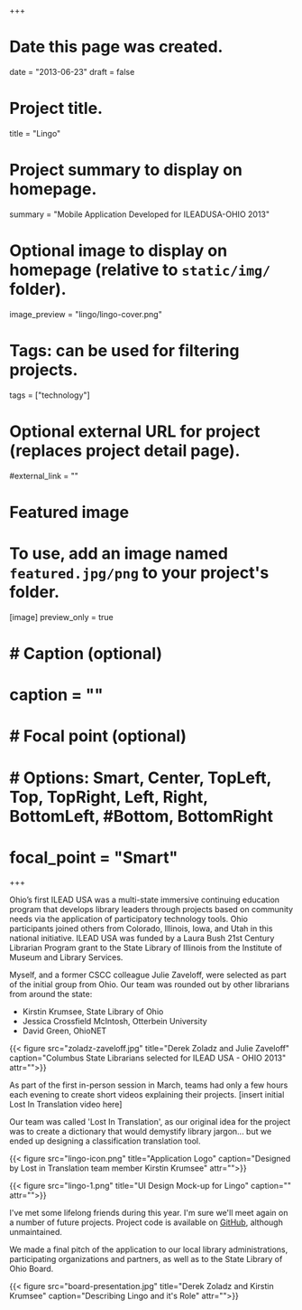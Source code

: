 +++
# Date this page was created.
date = "2013-06-23"
draft = false

# Project title.
title = "Lingo"

# Project summary to display on homepage.
summary = "Mobile Application Developed for ILEADUSA-OHIO 2013"

# Optional image to display on homepage (relative to `static/img/` folder).
image_preview = "lingo/lingo-cover.png"

# Tags: can be used for filtering projects.
tags = ["technology"]

# Optional external URL for project (replaces project detail page).
#external_link = ""

# Featured image
# To use, add an image named `featured.jpg/png` to your project's folder.
[image]
   preview_only = true
#  # Caption (optional)
#  caption = ""
#
#  # Focal point (optional)
#  # Options: Smart, Center, TopLeft, Top, TopRight, Left, Right, BottomLeft, #Bottom, BottomRight
#  focal_point = "Smart"

+++

Ohio’s first ILEAD USA was a multi-state immersive continuing education program that develops library leaders through projects based on community needs via the application of participatory technology tools. Ohio participants joined others from Colorado, Illinois, Iowa, and Utah in this national initiative. ILEAD USA was funded by a Laura Bush 21st Century Librarian Program grant to the State Library of Illinois from the Institute of Museum and Library Services.

Myself, and a former CSCC colleague Julie Zaveloff, were selected as part of the initial group from Ohio. Our team was rounded out by other librarians from around the state:

- Kirstin Krumsee, State Library of Ohio
- Jessica Crossfield McIntosh, Otterbein University
- David Green, OhioNET

{{< figure src="zoladz-zaveloff.jpg" title="Derek Zoladz and Julie Zaveloff" caption="Columbus State Librarians selected for ILEAD USA - OHIO 2013" attr="">}}

  As part of the first in-person session in March, teams had only a few hours each evening to create short videos explaining their projects.
[insert initial Lost In Translation video here]

Our team was called 'Lost In Translation', as our original idea for the project was to create a dictionary that would demystify library jargon... but we ended up designing a classification translation tool.

{{< figure src="lingo-icon.png" title="Application Logo" caption="Designed by Lost in Translation team member Kirstin Krumsee" attr="">}}

{{< figure src="lingo-1.png" title="UI Design Mock-up for Lingo" caption="" attr="">}}

I've met some lifelong friends during this year. I'm sure we'll meet again on a number of future projects. Project code is available on [GitHub](https://github.com/dzoladz/know-the-lingo), although unmaintained.

We made a final pitch of the application to our local library administrations, participating organizations and partners, as well as to the State Library of Ohio Board.

{{< figure src="board-presentation.jpg" title="Derek Zoladz and Kirstin Krumsee" caption="Describing Lingo and it's Role" attr="">}}
